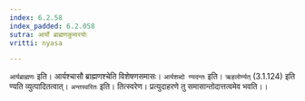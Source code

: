 ```yaml
---
index: 6.2.58
index_padded: 6.2.058
sutra: आर्यो ब्राह्मणकुमारयोः
vritti: nyasa

---
```

`आर्यब्राह्मणः` इति। आर्यश्चासौ ब्राह्मणश्चेति विशेषणसमासः। `आर्यशब्दो ण्यदन्तः` इति। `ऋहलोर्ण्यत्` (3.1.124) इति ण्यति व्युत्पादितत्वात्। `अन्तस्वरितः` इति। तित्स्वरेण। प्रत्युदाहरणे तु समासान्तोदात्तत्वमेव भवति।।